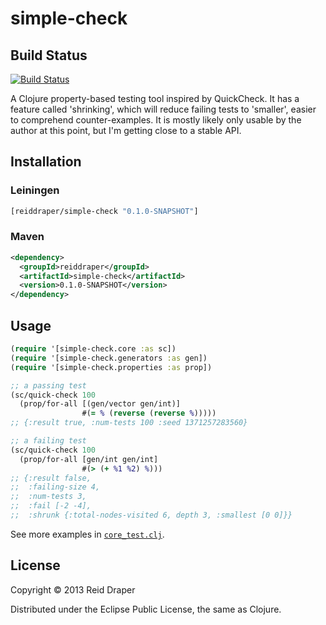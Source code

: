# simple-check

## Build Status

[![Build Status](https://secure.travis-ci.org/reiddraper/simple-check.png)](http://travis-ci.org/reiddraper/simple-check)

A Clojure property-based testing tool inspired by QuickCheck. It has a feature
called 'shrinking', which will reduce failing tests to 'smaller', easier to
comprehend counter-examples. It is mostly likely only usable by the author
at this point, but I'm getting close to a stable API.

## Installation

### Leiningen

```clojure
[reiddraper/simple-check "0.1.0-SNAPSHOT"]
```

### Maven

```xml
<dependency>
  <groupId>reiddraper</groupId>
  <artifactId>simple-check</artifactId>
  <version>0.1.0-SNAPSHOT</version>
</dependency>
```

## Usage

```clojure
(require '[simple-check.core :as sc])
(require '[simple-check.generators :as gen])
(require '[simple-check.properties :as prop])

;; a passing test
(sc/quick-check 100
  (prop/for-all [(gen/vector gen/int)]
                #(= % (reverse (reverse %)))))
;; {:result true, :num-tests 100 :seed 1371257283560}

;; a failing test
(sc/quick-check 100
  (prop/for-all [gen/int gen/int]
                #(> (+ %1 %2) %)))
;; {:result false,
;;  :failing-size 4,
;;  :num-tests 3,
;;  :fail [-2 -4],
;;  :shrunk {:total-nodes-visited 6, depth 3, :smallest [0 0]}}
```

See more examples in [`core_test.clj`](test/simple_check/core_test.clj).

## License

Copyright © 2013 Reid Draper

Distributed under the Eclipse Public License, the same as Clojure.
